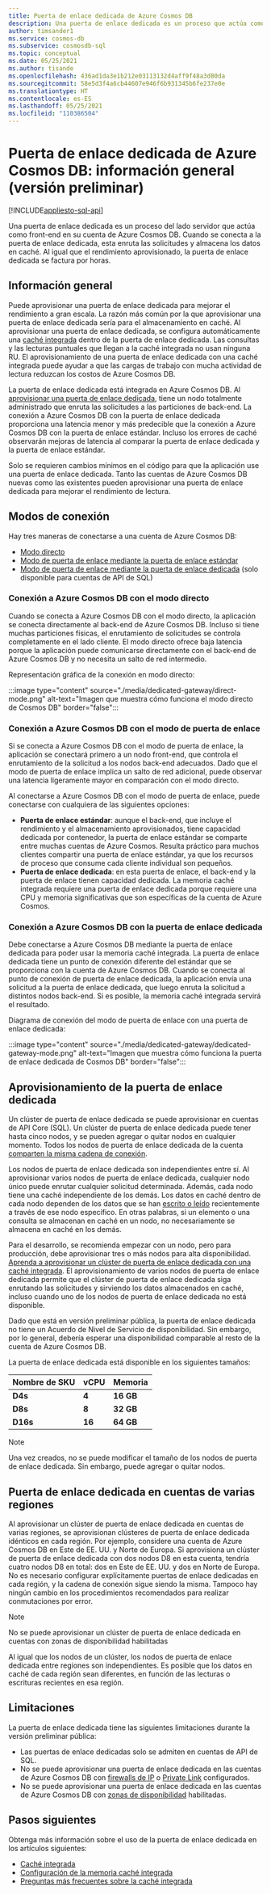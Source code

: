 ```yaml
---
title: Puerta de enlace dedicada de Azure Cosmos DB
description: Una puerta de enlace dedicada es un proceso que actúa como front-end en su cuenta de Azure Cosmos DB. Cuando se conecta a la puerta de enlace dedicada, esta enruta las solicitudes y almacena los datos en caché.
author: timsander1
ms.service: cosmos-db
ms.subservice: cosmosdb-sql
ms.topic: conceptual
ms.date: 05/25/2021
ms.author: tisande
ms.openlocfilehash: 436ad1da3e1b212e03113132d4aff9f48a3d80da
ms.sourcegitcommit: 58e5d3f4a6cb44607e946f6b931345b6fe237e0e
ms.translationtype: HT
ms.contentlocale: es-ES
ms.lasthandoff: 05/25/2021
ms.locfileid: "110386504"
---
```

# <a name="azure-cosmos-db-dedicated-gateway---overview-preview"></a>Puerta de enlace dedicada de Azure Cosmos DB: información general (versión preliminar)
[!INCLUDE[appliesto-sql-api](includes/appliesto-sql-api.md)]

Una puerta de enlace dedicada es un proceso del lado servidor que actúa como front-end en su cuenta de Azure Cosmos DB. Cuando se conecta a la puerta de enlace dedicada, esta enruta las solicitudes y almacena los datos en caché. Al igual que el rendimiento aprovisionado, la puerta de enlace dedicada se factura por horas.

## <a name="overview"></a>Información general

Puede aprovisionar una puerta de enlace dedicada para mejorar el rendimiento a gran escala. La razón más común por la que aprovisionar una puerta de enlace dedicada sería para el almacenamiento en caché. Al aprovisionar una puerta de enlace dedicada, se configura automáticamente una [caché integrada](integrated-cache.md) dentro de la puerta de enlace dedicada. Las consultas y las lecturas puntuales que llegan a la caché integrada no usan ninguna RU. El aprovisionamiento de una puerta de enlace dedicada con una caché integrada puede ayudar a que las cargas de trabajo con mucha actividad de lectura reduzcan los costos de Azure Cosmos DB.

La puerta de enlace dedicada está integrada en Azure Cosmos DB. Al [aprovisionar una puerta de enlace dedicada](how-to-configure-integrated-cache.md), tiene un nodo totalmente administrado que enruta las solicitudes a las particiones de back-end. La conexión a Azure Cosmos DB con la puerta de enlace dedicada proporciona una latencia menor y más predecible que la conexión a Azure Cosmos DB con la puerta de enlace estándar. Incluso los errores de caché observarán mejoras de latencia al comparar la puerta de enlace dedicada y la puerta de enlace estándar.

Solo se requieren cambios mínimos en el código para que la aplicación use una puerta de enlace dedicada. Tanto las cuentas de Azure Cosmos DB nuevas como las existentes pueden aprovisionar una puerta de enlace dedicada para mejorar el rendimiento de lectura.

## <a name="connection-modes"></a>Modos de conexión

Hay tres maneras de conectarse a una cuenta de Azure Cosmos DB:

- [Modo directo](#connect-to-azure-cosmos-db-using-direct-mode)
- [Modo de puerta de enlace mediante la puerta de enlace estándar](#connect-to-azure-cosmos-db-using-gateway-mode)
- [Modo de puerta de enlace mediante la puerta de enlace dedicada](#connect-to-azure-cosmos-db-using-the-dedicated-gateway) (solo disponible para cuentas de API de SQL)

### <a name="connect-to-azure-cosmos-db-using-direct-mode"></a>Conexión a Azure Cosmos DB con el modo directo

Cuando se conecta a Azure Cosmos DB con el modo directo, la aplicación se conecta directamente al back-end de Azure Cosmos DB. Incluso si tiene muchas particiones físicas, el enrutamiento de solicitudes se controla completamente en el lado cliente. El modo directo ofrece baja latencia porque la aplicación puede comunicarse directamente con el back-end de Azure Cosmos DB y no necesita un salto de red intermedio.

Representación gráfica de la conexión en modo directo:

:::image type="content" source="./media/dedicated-gateway/direct-mode.png" alt-text="Imagen que muestra cómo funciona el modo directo de Cosmos DB" border="false":::

### <a name="connect-to-azure-cosmos-db-using-gateway-mode"></a>Conexión a Azure Cosmos DB con el modo de puerta de enlace

Si se conecta a Azure Cosmos DB con el modo de puerta de enlace, la aplicación se conectará primero a un nodo front-end, que controla el enrutamiento de la solicitud a los nodos back-end adecuados. Dado que el modo de puerta de enlace implica un salto de red adicional, puede observar una latencia ligeramente mayor en comparación con el modo directo. 

Al conectarse a Azure Cosmos DB con el modo de puerta de enlace, puede conectarse con cualquiera de las siguientes opciones:

* **Puerta de enlace estándar**: aunque el back-end, que incluye el rendimiento y el almacenamiento aprovisionados, tiene capacidad dedicada por contenedor, la puerta de enlace estándar se comparte entre muchas cuentas de Azure Cosmos. Resulta práctico para muchos clientes compartir una puerta de enlace estándar, ya que los recursos de proceso que consume cada cliente individual son pequeños.
* **Puerta de enlace dedicada**: en esta puerta de enlace, el back-end y la puerta de enlace tienen capacidad dedicada. La memoria caché integrada requiere una puerta de enlace dedicada porque requiere una CPU y memoria significativas que son específicas de la cuenta de Azure Cosmos.

### <a name="connect-to-azure-cosmos-db-using-the-dedicated-gateway"></a>Conexión a Azure Cosmos DB con la puerta de enlace dedicada

Debe conectarse a Azure Cosmos DB mediante la puerta de enlace dedicada para poder usar la memoria caché integrada. La puerta de enlace dedicada tiene un punto de conexión diferente del estándar que se proporciona con la cuenta de Azure Cosmos DB. Cuando se conecta al punto de conexión de puerta de enlace dedicada, la aplicación envía una solicitud a la puerta de enlace dedicada, que luego enruta la solicitud a distintos nodos back-end. Si es posible, la memoria caché integrada servirá el resultado.

Diagrama de conexión del modo de puerta de enlace con una puerta de enlace dedicada:

:::image type="content" source="./media/dedicated-gateway/dedicated-gateway-mode.png" alt-text="Imagen que muestra cómo funciona la puerta de enlace dedicada de Cosmos DB" border="false":::
 
## <a name="provisioning-the-dedicated-gateway"></a>Aprovisionamiento de la puerta de enlace dedicada

Un clúster de puerta de enlace dedicada se puede aprovisionar en cuentas de API Core (SQL). Un clúster de puerta de enlace dedicada puede tener hasta cinco nodos, y se pueden agregar o quitar nodos en cualquier momento. Todos los nodos de puerta de enlace dedicada de la cuenta [comparten la misma cadena de conexión](how-to-configure-integrated-cache.md#configuring-the-integrated-cache).

Los nodos de puerta de enlace dedicada son independientes entre sí. Al aprovisionar varios nodos de puerta de enlace dedicada, cualquier nodo único puede enrutar cualquier solicitud determinada. Además, cada nodo tiene una caché independiente de los demás. Los datos en caché dentro de cada nodo dependen de los datos que se han [escrito o leído](integrated-cache.md#item-cache) recientemente a través de ese nodo específico. En otras palabras, si un elemento o una consulta se almacenan en caché en un nodo, no necesariamente se almacena en caché en los demás.

Para el desarrollo, se recomienda empezar con un nodo, pero para producción, debe aprovisionar tres o más nodos para alta disponibilidad. [Aprenda a aprovisionar un clúster de puerta de enlace dedicada con una caché integrada](how-to-configure-integrated-cache.md). El aprovisionamiento de varios nodos de puerta de enlace dedicada permite que el clúster de puerta de enlace dedicada siga enrutando las solicitudes y sirviendo los datos almacenados en caché, incluso cuando uno de los nodos de puerta de enlace dedicada no está disponible.

Dado que está en versión preliminar pública, la puerta de enlace dedicada no tiene un Acuerdo de Nivel de Servicio de disponibilidad. Sin embargo, por lo general, debería esperar una disponibilidad comparable al resto de la cuenta de Azure Cosmos DB.

La puerta de enlace dedicada está disponible en los siguientes tamaños:

| **Nombre de SKU** | **vCPU** | **Memoria**  |
| ------------ | -------- | ----------- |
| **D4s**      | **4**    | **16 GB** |
| **D8s**      | **8**    | **32 GB** |
| **D16s**     | **16**   | **64 GB** |

> [!NOTE]
> Una vez creados, no se puede modificar el tamaño de los nodos de puerta de enlace dedicada. Sin embargo, puede agregar o quitar nodos.

## <a name="dedicated-gateway-in-multi-region-accounts"></a>Puerta de enlace dedicada en cuentas de varias regiones

Al aprovisionar un clúster de puerta de enlace dedicada en cuentas de varias regiones, se aprovisionan clústeres de puerta de enlace dedicada idénticos en cada región. Por ejemplo, considere una cuenta de Azure Cosmos DB en Este de EE. UU. y Norte de Europa. Si aprovisiona un clúster de puerta de enlace dedicada con dos nodos D8 en esta cuenta, tendría cuatro nodos D8 en total: dos en Este de EE. UU. y dos en Norte de Europa. No es necesario configurar explícitamente puertas de enlace dedicadas en cada región, y la cadena de conexión sigue siendo la misma. Tampoco hay ningún cambio en los procedimientos recomendados para realizar conmutaciones por error.

> [!NOTE]
> No se puede aprovisionar un clúster de puerta de enlace dedicada en cuentas con zonas de disponibilidad habilitadas

Al igual que los nodos de un clúster, los nodos de puerta de enlace dedicada entre regiones son independientes. Es posible que los datos en caché de cada región sean diferentes, en función de las lecturas o escrituras recientes en esa región.

## <a name="limitations"></a>Limitaciones

La puerta de enlace dedicada tiene las siguientes limitaciones durante la versión preliminar pública:

- Las puertas de enlace dedicadas solo se admiten en cuentas de API de SQL.
- No se puede aprovisionar una puerta de enlace dedicada en las cuentas de Azure Cosmos DB con [firewalls de IP](how-to-configure-firewall.md) o [Private Link](how-to-configure-private-endpoints.md) configurados.
- No se puede aprovisionar una puerta de enlace dedicada en las cuentas de Azure Cosmos DB con [zonas de disponibilidad](high-availability.md#availability-zone-support) habilitadas.

## <a name="next-steps"></a>Pasos siguientes

Obtenga más información sobre el uso de la puerta de enlace dedicada en los artículos siguientes:

- [Caché integrada](integrated-cache.md)
- [Configuración de la memoria caché integrada](how-to-configure-integrated-cache.md)
- [Preguntas más frecuentes sobre la caché integrada](integrated-cache-faq.md)